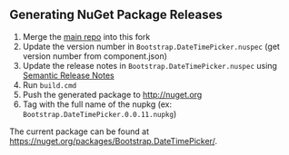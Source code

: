 ## Generating NuGet Package Releases

1. Merge the [main repo](https://github.com/tarruda/bootstrap-datetimepicker) into this fork
2. Update the version number in `Bootstrap.DateTimePicker.nuspec` (get version number from component.json)
3. Update the release notes in `Bootstrap.DateTimePicker.nuspec` using [Semantic Release Notes](http://www.semanticreleasenotes.org/)
4. Run `build.cmd`
5. Push the generated package to http://nuget.org
6. Tag with the full name of the nupkg (ex: `Bootstrap.DateTimePicker.0.0.11.nupkg`)

The current package can be found at https://nuget.org/packages/Bootstrap.DateTimePicker/.
